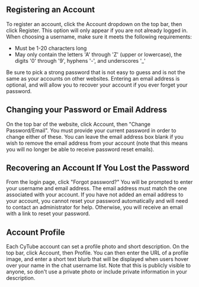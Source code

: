 ﻿## Registering an Account ##

To register an account, click the Account dropdown on the top bar, then click Register.  This option will only appear if you are not already logged in.  When choosing a username, make sure it meets the following requirements:

  * Must be 1-20 characters long
  * May only contain the letters 'A' through 'Z' (upper or lowercase), the digits '0' through '9', hyphens '-', and underscores '_'

Be sure to pick a strong password that is not easy to guess and is not the same as your accounts on other websites.  Entering an email address is optional, and will allow you to recover your account if you ever forget your password.

## Changing your Password or Email Address ##

On the top bar of the website, click Account, then "Change Password/Email".  You must provide your current password in order to change either of these.  You can leave the email address box blank if you wish to remove the email address from your account (note that this means you will no longer be able to receive password reset emails).

## Recovering an Account If You Lost the Password ##

From the login page, click "Forgot password?"  You will be prompted to enter your username and email address.  The email address must match the one associated with your account.  If you have not added an email address to your account, you cannot reset your password automatically and will need to contact an administrator for help.  Otherwise, you will receive an email with a link to reset your password.

## Account Profile ##

Each CyTube account can set a profile photo and short description.  On the top bar, click Account, then Profile.  You can then enter the URL of a profile image, and enter a short text blurb that will be displayed when users hover over your name in the chat username list.  Note that this is publicly visible to anyone, so don't use a private photo or include private information in your description.